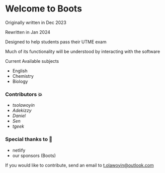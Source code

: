# Welcome to Boots

Originally written in Dec 2023

Rewritten in Jan 2024

Designed to help students pass their UTME exam

Much of its functionality will be understood by interacting with the software

Current Available subjects

- English
- Chemistry
- Biology


### Contributors 💥

- *tsolawoyin*
- *Adekizzy* 
- *Daniel*
- *Sen*
- *tgeek*

### Special thanks to 🙌

- netlify
- our sponsors (Boots)

If you would like to contribute, send an email to t.olawoyin@outlook.com